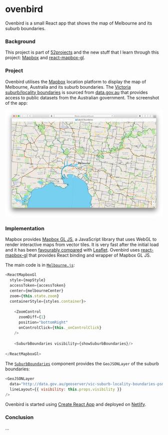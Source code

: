 # ovenbird

Ovenbird is a small React app that shows the map of Melbourne and its suburb boundaries.

### Background

This project is part of [52projects](https://donny.github.io/52projects/) and the new stuff that I learn through this project: [Mapbox](https://www.mapbox.com) and [react-mapbox-gl](https://github.com/alex3165/react-mapbox-gl).

### Project

Ovenbird utilises the [Mapbox](https://www.mapbox.com) location platform to display the map of Melbourne, Australia and its suburb boundaries. The [Victoria suburb/locality boundaries](https://data.gov.au/dataset/vic-suburb-locality-boundaries-psma-administrative-boundaries) is sourced from [data.gov.au](https://data.gov.au/) that provides access to public datasets from the Australian government. The screenshot of the app:

![Screenshot](https://raw.githubusercontent.com/donny/ovenbird/master/screenshot.png)

### Implementation

Mapbox provides [Mapbox GL JS](https://www.mapbox.com/mapbox-gl-js/api/), a JavaScript library that uses WebGL to render interactive maps from vector tiles. It is very fast after the initial load and it has been [favourably compared](http://fuzzytolerance.info/blog/2016/03/16/Leaflet-to-Mapbox-GL/) with [Leaflet](http://leafletjs.com). Ovenbird uses [react-mapbox-gl](https://github.com/alex3165/react-mapbox-gl) that provides React binding and wrapper of Mapbox GL JS.

The main code is in [`Melbourne.js`](https://github.com/donny/ovenbird/blob/master/src/Melbourne.js):

```javascript
<ReactMapboxGl
  style={mapStyle}
  accessToken={accessToken}
  center={melbourneCenter}
  zoom={this.state.zoom}
  containerStyle={styles.container}>

    <ZoomControl
      zoomDiff={1}
      position="bottomRight"
      onControlClick={this._onControlClick}
    />

    <SuburbBoundaries visibility={showSuburbBoundaries}/>

</ReactMapboxGl>
```

The [`SuburbBoundaries`](https://github.com/donny/ovenbird/blob/master/src/SuburbBoundaries.js) component provides the `GeoJSONLayer` of the suburb boundaries:

```javascript
<GeoJSONLayer
  data="http://data.gov.au/geoserver/vic-suburb-locality-boundaries-psma-administrative-boundaries/wfs?request=GetFeature&typeName=af33dd8c_0534_4e18_9245_fc64440f742e&outputFormat=json"
  lineLayout={{ visibility: this.props.visibility }}
/>
```

Ovenbird is started using [Create React App](https://github.com/facebookincubator/create-react-app) and deployed on [Netlify](https://www.netlify.com).

### Conclusion

...
